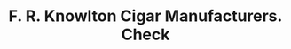 ---
doi: 10.7916/D80G4X4B
date_other: '1900'
date_other_textual: 1900-1909
form: printed ephemera
genre:
- Checks (bank checks)
name:
- F. R. Knowlton Cigar Manufacturers
object_in_context_url: https://biggert.cul.columbia.edu/items/view/ave_biggert_00517
subject_hierarchical_geographic:
- West Acton, Massachusetts, United States
subject_name:
- F. R. Knowlton Cigar Manufacturers
title: F. R. Knowlton Cigar Manufacturers. Check
sort_title: F. R. Knowlton Cigar Manufacturers. Check
call_number: ave_biggert_00517
coordinates:
- 42.485,-71.43333333333334
pid: ave_biggert_00517
identifiers: ave_biggert_00517
canvas_id: ldpd:395790
permalink: "/items/ave_biggert_00517/"
layout: iiif-image-page
---